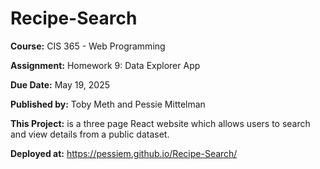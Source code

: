 # Recipe-Search
**Course:** CIS 365 - Web Programming

**Assignment:** Homework 9: Data Explorer App

**Due Date:** May 19, 2025

**Published by:** Toby Meth and Pessie Mittelman

**This Project:** is a three page React website which allows users to search and view details from a public dataset.

**Deployed at:** https://pessiem.github.io/Recipe-Search/